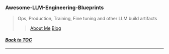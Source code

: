 ### Awesome-LLM-Engineering-Blueprints
> Ops, Production, Training, Fine tuning and other LLM build artifacts
> > [About Me](https://www.linkedin.com/in/ksankar) [Blog](https://ksankar.medium.com)
#### _[Back to TOC](https://github.com/xsankar/Awesome-Awesome-LLM)_
***

